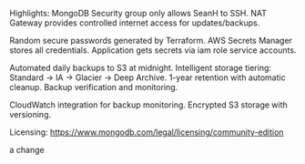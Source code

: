 Highlights:
MongoDB 
Security group only allows SeanH to SSH. 
NAT Gateway provides controlled internet access for updates/backups.

Random secure passwords generated by Terraform.
AWS Secrets Manager stores all credentials.
Application gets secrets via iam role service accounts. 

Automated daily backups to S3 at midnight.
Intelligent storage tiering: Standard → IA → Glacier → Deep Archive.
1-year retention with automatic cleanup.
Backup verification and monitoring.

CloudWatch integration for backup monitoring.
Encrypted S3 storage with versioning.




Licensing: https://www.mongodb.com/legal/licensing/community-edition

a change
